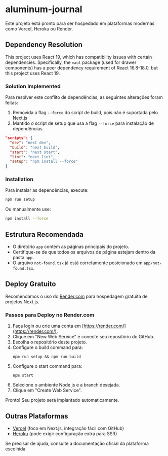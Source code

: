 # aluminum-journal

Este projeto está pronto para ser hospedado em plataformas modernas como Vercel, Heroku ou Render.

## Dependency Resolution

This project uses React 19, which has compatibility issues with certain dependencies. Specifically, the `vaul` package (used for drawer components) has a peer dependency requirement of React 16.8-18.0, but this project uses React 19.

### Solution Implemented

Para resolver este conflito de dependências, as seguintes alterações foram feitas:

1. Removida a flag `--force` do script de build, pois não é suportada pelo Next.js
2. Mantido o script de setup que usa a flag `--force` para instalação de dependências

```json
"scripts": {
  "dev": "next dev",
  "build": "next build",
  "start": "next start",
  "lint": "next lint",
  "setup": "npm install --force"
}
```

### Installation

Para instalar as dependências, execute:

```bash
npm run setup
```

Ou manualmente use:

```bash
npm install --force
```

## Estrutura Recomendada
- O diretório `app` contém as páginas principais do projeto.
- Certifique-se de que todos os arquivos de página estejam dentro da pasta `app`.
- O arquivo `not-found.tsx` já está corretamente posicionado em `app/not-found.tsx`.

## Deploy Gratuito
Recomendamos o uso do [Render.com](https://render.com/) para hospedagem gratuita de projetos Next.js.

### Passos para Deploy no Render.com
1. Faça login ou crie uma conta em [https://render.com/](https://render.com/).
2. Clique em "New Web Service" e conecte seu repositório do GitHub.
3. Escolha o repositório deste projeto.
4. Configure o build command para:
   ```
   npm run setup && npm run build
   ```
5. Configure o start command para:
   ```
   npm start
   ```
6. Selecione o ambiente Node.js e a branch desejada.
7. Clique em "Create Web Service".

Pronto! Seu projeto será implantado automaticamente.

## Outras Plataformas
- [Vercel](https://vercel.com/) (foco em Next.js, integração fácil com GitHub)
- [Heroku](https://heroku.com/) (pode exigir configuração extra para SSR)

Se precisar de ajuda, consulte a documentação oficial da plataforma escolhida.